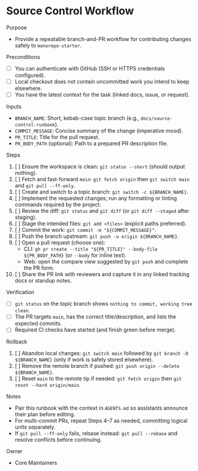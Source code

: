 # Source Control Workflow

Purpose
- Provide a repeatable branch-and-PR workflow for contributing changes safely to `monorepo-starter`.

Preconditions
- [ ] You can authenticate with GitHub (SSH or HTTPS credentials configured).
- [ ] Local checkout does not contain uncommitted work you intend to keep elsewhere.
- [ ] You have the latest context for the task (linked docs, issue, or request).

Inputs
- `BRANCH_NAME`: Short, kebab-case topic branch (e.g., `docs/source-control-runbook`).
- `COMMIT_MESSAGE`: Concise summary of the change (imperative mood).
- `PR_TITLE`: Title for the pull request.
- `PR_BODY_PATH` (optional): Path to a prepared PR description file.

Steps
1. [ ] Ensure the workspace is clean: `git status --short` (should output nothing).
2. [ ] Fetch and fast-forward `main`: `git fetch origin` then `git switch main` and `git pull --ff-only`.
3. [ ] Create and switch to a topic branch: `git switch -c ${BRANCH_NAME}`.
4. [ ] Implement the requested changes; run any formatting or linting commands required by the project.
5. [ ] Review the diff: `git status` and `git diff` (or `git diff --staged` after staging).
6. [ ] Stage the intended files: `git add <files>` (explicit paths preferred).
7. [ ] Commit the work: `git commit -m "${COMMIT_MESSAGE}"`.
8. [ ] Push the branch upstream: `git push -u origin ${BRANCH_NAME}`.
9. [ ] Open a pull request (choose one):
    - CLI: `gh pr create --title "${PR_TITLE}" --body-file ${PR_BODY_PATH}` (or `--body` for inline text).
    - Web: open the compare view suggested by `git push` and complete the PR form.
10. [ ] Share the PR link with reviewers and capture it in any linked tracking docs or standup notes.

Verification
- [ ] `git status` on the topic branch shows `nothing to commit, working tree clean`.
- [ ] The PR targets `main`, has the correct title/description, and lists the expected commits.
- [ ] Required CI checks have started (and finish green before merge).

Rollback
1. [ ] Abandon local changes: `git switch main` followed by `git branch -D ${BRANCH_NAME}` (only if work is safely stored elsewhere).
2. [ ] Remove the remote branch if pushed: `git push origin --delete ${BRANCH_NAME}`.
3. [ ] Reset `main` to the remote tip if needed: `git fetch origin` then `git reset --hard origin/main`.

Notes
- Pair this runbook with the context in `AGENTS.md` so assistants announce their plan before editing.
- For multi-commit PRs, repeat Steps 4–7 as needed, committing logical units separately.
- If `git pull --ff-only` fails, rebase instead: `git pull --rebase` and resolve conflicts before continuing.

Owner
- Core Maintainers

